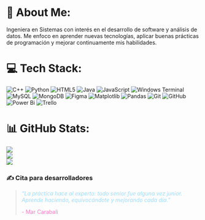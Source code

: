 # 💫 About Me:
Ingeniera en Sistemas con interés en el desarrollo de software y análisis de datos. Me enfoco en aprender nuevas tecnologías, aplicar buenas prácticas de programación y mejorar continuamente mis habilidades.


# 💻 Tech Stack:
![C++](https://img.shields.io/badge/c++-%2300599C.svg?style=for-the-badge&logo=c%2B%2B&logoColor=white) ![Python](https://img.shields.io/badge/python-3670A0?style=for-the-badge&logo=python&logoColor=ffdd54) ![HTML5](https://img.shields.io/badge/html5-%23E34F26.svg?style=for-the-badge&logo=html5&logoColor=white) ![Java](https://img.shields.io/badge/java-%23ED8B00.svg?style=for-the-badge&logo=openjdk&logoColor=white) ![JavaScript](https://img.shields.io/badge/javascript-%23323330.svg?style=for-the-badge&logo=javascript&logoColor=%23F7DF1E) ![Windows Terminal](https://img.shields.io/badge/Windows%20Terminal-%234D4D4D.svg?style=for-the-badge&logo=windows-terminal&logoColor=white) ![MySQL](https://img.shields.io/badge/mysql-4479A1.svg?style=for-the-badge&logo=mysql&logoColor=white) ![MongoDB](https://img.shields.io/badge/MongoDB-%234ea94b.svg?style=for-the-badge&logo=mongodb&logoColor=white) ![Figma](https://img.shields.io/badge/figma-%23F24E1E.svg?style=for-the-badge&logo=figma&logoColor=white) ![Matplotlib](https://img.shields.io/badge/Matplotlib-%23ffffff.svg?style=for-the-badge&logo=Matplotlib&logoColor=black) ![Pandas](https://img.shields.io/badge/pandas-%23150458.svg?style=for-the-badge&logo=pandas&logoColor=white) ![Git](https://img.shields.io/badge/git-%23F05033.svg?style=for-the-badge&logo=git&logoColor=white) ![GitHub](https://img.shields.io/badge/github-%23121011.svg?style=for-the-badge&logo=github&logoColor=white) ![Power Bi](https://img.shields.io/badge/power_bi-F2C811?style=for-the-badge&logo=powerbi&logoColor=black) ![Trello](https://img.shields.io/badge/Trello-%23026AA7.svg?style=for-the-badge&logo=Trello&logoColor=white)
# 📊 GitHub Stats:
![](https://github-readme-stats.vercel.app/api?username=Mar-Carabali&theme=rose_pine&hide_border=false&include_all_commits=false&count_private=false)<br/>
![](https://nirzak-streak-stats.vercel.app/?user=Mar-Carabali&theme=rose_pine&hide_border=false)<br/>
![](https://github-readme-stats.vercel.app/api/top-langs/?username=Mar-Carabali&theme=rose_pine&hide_border=false&include_all_commits=false&count_private=false&layout=compact)

### ✍️ Cita para desarrolladores

<blockquote>
  <p style="font-style: italic; color: #9cdcfe;">
    “La práctica hace al experto: todo senior fue alguna vez junior. Aprende haciendo, equivocándote y mejorando cada día.”
  </p>
  <footer style="color: #ff79c6;">- Mar Carabali</footer>
</blockquote>

<!-- Proudly created with GPRM ( https://gprm.itsvg.in ) -->
